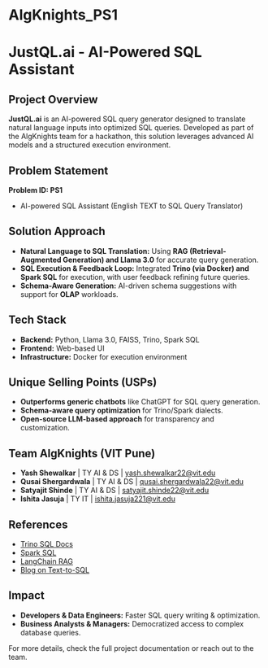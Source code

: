 # AlgKnights_PS1
# JustQL.ai - AI-Powered SQL Assistant

## Project Overview
**JustQL.ai** is an AI-powered SQL query generator designed to translate natural language inputs into optimized SQL queries. Developed as part of the AlgKnights team for a hackathon, this solution leverages advanced AI models and a structured execution environment.

## Problem Statement
**Problem ID: PS1**
- AI-powered SQL Assistant (English TEXT to SQL Query Translator)

## Solution Approach
- **Natural Language to SQL Translation:** Using **RAG (Retrieval-Augmented Generation) and Llama 3.0** for accurate query generation.
- **SQL Execution & Feedback Loop:** Integrated **Trino (via Docker) and Spark SQL** for execution, with user feedback refining future queries.
- **Schema-Aware Generation:** AI-driven schema suggestions with support for **OLAP** workloads.

## Tech Stack
- **Backend:** Python, Llama 3.0, FAISS, Trino, Spark SQL
- **Frontend:** Web-based UI
- **Infrastructure:** Docker for execution environment

## Unique Selling Points (USPs)
- **Outperforms generic chatbots** like ChatGPT for SQL query generation.
- **Schema-aware query optimization** for Trino/Spark dialects.
- **Open-source LLM-based approach** for transparency and customization.

## Team AlgKnights (VIT Pune)
- **Yash Shewalkar** | TY AI & DS | yash.shewalkar22@vit.edu
- **Qusai Shergardwala** | TY AI & DS | qusai.shergardwala22@vit.edu
- **Satyajit Shinde** | TY AI & DS | satyajit.shinde22@vit.edu
- **Ishita Jasuja** | TY IT | ishita.jasuja221@vit.edu

## References
- [Trino SQL Docs](https://trino.io/docs/current/sql.html)
- [Spark SQL](https://spark.apache.org/docs/latest/sql-ref.html)
- [LangChain RAG](https://python.langchain.com/docs/tutorials/rag/)
- [Blog on Text-to-SQL](https://khadkechetan.medium.com/natural-language-to-sql-query-using-an-open-source-llm-6b4b91a5519a)

## Impact
- **Developers & Data Engineers:** Faster SQL query writing & optimization.
- **Business Analysts & Managers:** Democratized access to complex database queries.

For more details, check the full project documentation or reach out to the team.
